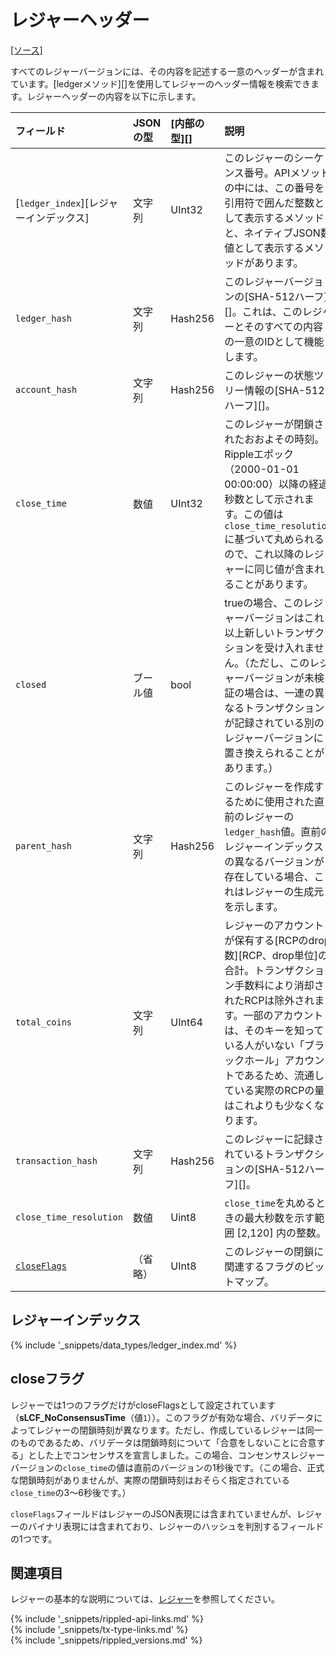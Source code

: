 # レジャーヘッダー
[[ソース]<br>](https://github.com/ripple/rippled/blob/master/src/ripple/ledger/ReadView.h#L71 "Source")

すべてのレジャーバージョンには、その内容を記述する一意のヘッダーが含まれています。[ledgerメソッド][]を使用してレジャーのヘッダー情報を検索できます。レジャーヘッダーの内容を以下に示します。

| フィールド                          | JSONの型 | [内部の型][] | 説明 |
|:-------------------------------|:----------|:------------------|:------------|
| [`ledger_index`][レジャーインデックス] | 文字列    | UInt32            | このレジャーのシーケンス番号。APIメソッドの中には、この番号を引用符で囲んだ整数として表示するメソッドと、ネイティブJSON数値として表示するメソッドがあります。 |
| `ledger_hash`                  | 文字列    | Hash256           | このレジャーバージョンの[SHA-512ハーフ][]。これは、このレジャーとそのすべての内容の一意のIDとして機能します。 |
| `account_hash`                 | 文字列    | Hash256           | このレジャーの状態ツリー情報の[SHA-512ハーフ][]。 |
| `close_time`                   | 数値    | UInt32            | このレジャーが閉鎖されたおおよその時刻。Rippleエポック（2000-01-01 00:00:00）以降の経過秒数として示されます。この値は`close_time_resolution`に基づいて丸められるので、これ以降のレジャーに同じ値が含まれることがあります。 |
| `closed`                       | ブール値   | bool              | trueの場合、このレジャーバージョンはこれ以上新しいトランザクションを受け入れません。（ただし、このレジャーバージョンが未検証の場合は、一連の異なるトランザクションが記録されている別のレジャーバージョンに置き換えられることがあります。） |
| `parent_hash`                  | 文字列    | Hash256           | このレジャーを作成するために使用された直前のレジャーの`ledger_hash`値。直前のレジャーインデックスの異なるバージョンが存在している場合、これはレジャーの生成元を示します。 |
| `total_coins`                  | 文字列    | UInt64            | レジャーのアカウントが保有する[RCPのdrop数][RCP、drop単位]の合計。トランザクション手数料により消却されたRCPは除外されます。一部のアカウントは、そのキーを知っている人がいない「ブラックホール」アカウントであるため、流通している実際のRCPの量はこれよりも少なくなります。 |
| `transaction_hash`             | 文字列    | Hash256           | このレジャーに記録されているトランザクションの[SHA-512ハーフ][]。 |
| `close_time_resolution`        | 数値    | Uint8             | `close_time`を丸めるときの最大秒数を示す範囲 \[2,120\] 内の整数。 |
| [`closeFlags`](#closeフラグ)   | （省略） | UInt8             | このレジャーの閉鎖に関連するフラグのビットマップ。 |


## レジャーインデックス
{% include '_snippets/data_types/ledger_index.md' %}
<!--{#_ #}-->


## closeフラグ

レジャーでは1つのフラグだけがcloseFlagsとして設定されています（**sLCF_NoConsensusTime**（値`1`））。このフラグが有効な場合、バリデータによってレジャーの閉鎖時刻が異なります。ただし、作成しているレジャーは同一のものであるため、バリデータは閉鎖時刻について「合意をしないことに合意する」とした上でコンセンサスを宣言しました。この場合、コンセンサスレジャーバージョンの`close_time`の値は直前のバージョンの1秒後です。（この場合、正式な閉鎖時刻がありませんが、実際の閉鎖時刻はおそらく指定されている`close_time`の3～6秒後です。）

`closeFlags`フィールドはレジャーのJSON表現には含まれていませんが、レジャーのバイナリ表現には含まれており、レジャーのハッシュを判別するフィールドの1つです。


## 関連項目

レジャーの基本的な説明については、[レジャー](ledgers.html)を参照してください。


<!--{# common link defs #}-->
{% include '_snippets/rippled-api-links.md' %}			
{% include '_snippets/tx-type-links.md' %}			
{% include '_snippets/rippled_versions.md' %}
